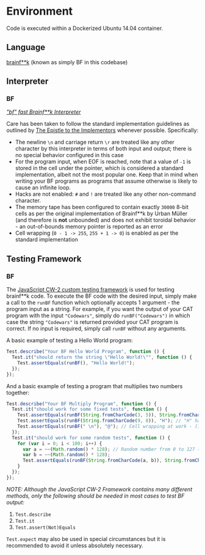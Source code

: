 # Environment

Code is executed within a Dockerized Ubuntu 14.04 container.

## Language

[brainf**k](http://esolangs.org/wiki/Brainfuck) (known as simply BF in this codebase)

## Interpreter

### BF

*["bf" fast Brainf**k Interpreter](http://manpages.ubuntu.com/manpages/trusty/man1/bf.1.html)*

Care has been taken to follow the standard implementation guidelines as outlined by [The Epistle to the Implementors](http://www.hevanet.com/cristofd/brainfuck/epistle.html) whenever possible.  Specifically:

- The newline `\n` and carriage return `\r` are treated like any other character by this interpreter in terms of both input and output; there is no special behavior configured in this case
- For the program input, when EOF is reached, note that a value of `-1` is stored in the cell under the pointer, which is considered a standard implementation, albeit not the most popular one.  Keep that in mind when writing your BF programs as programs that assume otherwise is likely to cause an infinite loop.
- Hacks are not enabled: `#` and `!` are treated like any other non-command character.
- The memory tape has been configured to contain exactly `30000` 8-bit cells as per the original implementation of Brainf\*\*k by Urban Müller (and therefore is **not** unbounded) and does not exhibit toroidal behavior - an out-of-bounds memory pointer is reported as an error
- Cell wrapping (`0 - 1 -> 255`, `255 + 1 -> 0`) is enabled as per the standard implementation

## Testing Framework

### BF

The [JavaScript CW-2 custom testing framework](https://www.codewars.com/docs/js-slash-coffeescript-test-reference) is used for testing brainf\*\*k code.  To execute the BF code with the desired input, simply make a call to the `runBF` function which optionally accepts 1 argument - the program input as a string.  For example, if you want the output of your CAT program with the input `"Codewars"`, simply do `runBF("Codewars")` in which case the string `"Codewars"` is returned provided your CAT program is correct.  If no input is required, simply call `runBF` without any arguments.

A basic example of testing a Hello World program:

```javascript
Test.describe("Your BF Hello World Program", function () {
  Test.it("should return the string \"Hello World!\"", function () {
    Test.assertEquals(runBF(), "Hello World!");
  });
});
```

And a basic example of testing a program that multiplies two numbers together:

```javascript
Test.describe("Your BF Multiply Program", function () {
  Test.it("should work for some fixed tests", function () {
    Test.assertEquals(runBF(String.fromCharCode(3, 5)), String.fromCharCode(15));
    Test.assertEquals(runBF(String.fromCharCode(9, 8)), "H"); // "H" has character code 72
    Test.assertEquals(runBF(" \n"), "@"); // Cell wrapping at work - (10 * 32) % 256 === 64
  });
  Test.it("should work for some random tests", function () {
    for (var i = 0; i < 100; i++) {
      var a = ~~(Math.random() * 128); // Random number from 0 to 127 (both inclusive)
      var b = ~~(Math.random() * 128);
      Test.assertEquals(runBF(String.fromCharCode(a, b)), String.fromCharCode((a * b) % 256)); // allowing for cell wrapping when product exceeds 255
    }
  });
});
```

*NOTE: Although the JavaScript CW-2 Framework contains many different methods, only the following should be needed in most cases to test BF output:*

1. `Test.describe`
2. `Test.it`
3. `Test.assert(Not)Equals`

`Test.expect` may also be used in special circumstances but it is recommended to avoid it unless absolutely necessary.

